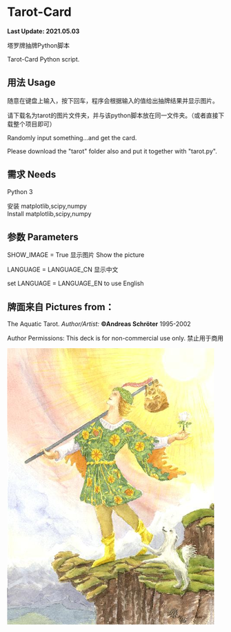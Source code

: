 # Tarot-Card

**Last Update: 2021.05.03**

塔罗牌抽牌Python脚本

Tarot-Card Python script.



## 用法 Usage

随意在键盘上输入，按下回车，程序会根据输入的值给出抽牌结果并显示图片。

请下载名为tarot的图片文件夹，并与该python脚本放在同一文件夹。（或者直接下载整个项目即可）

Randomly input something...and get the card.

Please download the "tarot" folder also and put it together with "tarot.py".

## 需求 Needs

Python 3

安装 matplotlib,scipy,numpy
<br>
Install matplotlib,scipy,numpy


## 参数 Parameters

SHOW_IMAGE = True 显示图片 Show the picture

LANGUAGE = LANGUAGE_CN 显示中文

set LANGUAGE = LANGUAGE_EN to use English

## 牌面来自 Pictures from：

The Aquatic Tarot. *Author/Artist:* **©Andreas Schröter** 1995-2002

Author Permissions: This deck is for non-commercial use only. 禁止用于商用

![](https://raw.githubusercontent.com/Mario-Hero/Tarot-Card/main/tarot/maj_00.jpg)




